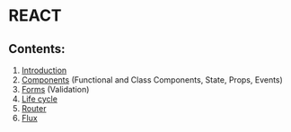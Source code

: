 # REACT

## Contents:
1. [Introduction](./introduction.md)
2. [Components](./components.md) (Functional and Class Components, State, Props, Events)
3. [Forms](./forms.md) (Validation)
4. [Life cycle](./life_cycle.md)
5. [Router](./router.md)
6. [Flux](./flux.md)